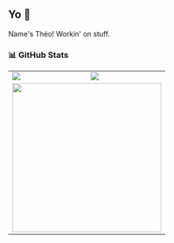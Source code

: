 ## Yo 👋
Name's Théo! Workin' on stuff. 
### 📊 GitHub Stats  

<table>
  <tr>
    <td>
      <img src="https://github-readme-stats.vercel.app/api?username=Theoslyy&show_icons=true&theme=radical&count_private=true&include_all_commits=true" />
    </td>
    <td>
      <img src="https://github-readme-stats.vercel.app/api/top-langs/?username=Theoslyy&layout=compact&theme=radical" />
    </td>
  </tr>
  <tr>
    <td colspan="2" align="center">
      <img src="(https://github.com/Theoslyy/Theoslyy/blob/main/66539665_tpsjpcMe0nPWpqy.png)" width="300" />
    </td>
  </tr>
</table>
